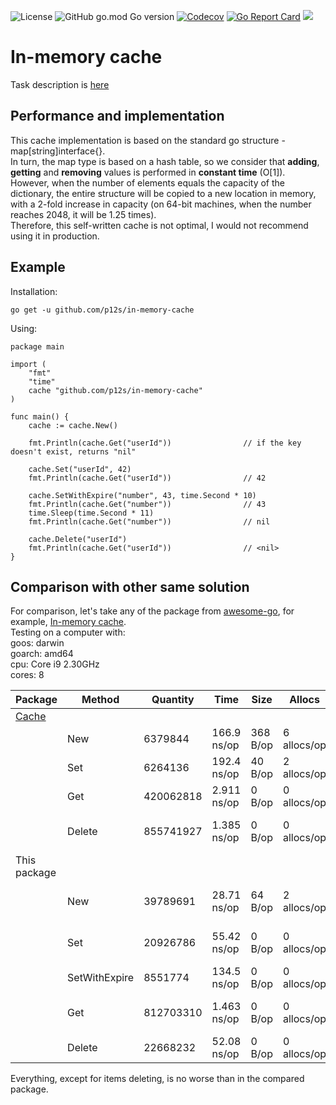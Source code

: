 ![License](https://img.shields.io/github/license/p12s/in-memory-cache)
![GitHub go.mod Go version](https://img.shields.io/github/go-mod/go-version/p12s/in-memory-cache?style=plastic)
[![Codecov](https://codecov.io/gh/p12s/in-memory-cache/branch/master/graph/badge.svg?token=0VP8CWJB7A)](https://codecov.io/gh/p12s/in-memory-cache)
[![Go Report Card](https://goreportcard.com/badge/github.com/p12s/in-memory-cache)](https://goreportcard.com/report/github.com/p12s/in-memory-cache)
<img src="https://github.com/p12s/in-memory-cache/workflows/lint-build-test/badge.svg?branch=master">

# In-memory cache
Task description is [here](task.md)

## Performance and implementation
This cache implementation is based on the standard go structure - map[string]interface{}.  
In turn, the map type is based on a hash table, so we consider that **adding**, **getting** and **removing** values is performed in **constant time** (O[1]).  
However, when the number of elements equals the capacity of the dictionary, the entire structure will be copied to a new location in memory,  
with a 2-fold increase in capacity (on 64-bit machines, when the number reaches 2048, it will be 1.25 times).  
Therefore, this self-written cache is not optimal, I would not recommend using it in production.

## Example
Installation: 
```
go get -u github.com/p12s/in-memory-cache
```
Using:
```
package main

import (
	"fmt"
	"time"
	cache "github.com/p12s/in-memory-cache"
)

func main() {
	cache := cache.New()

	fmt.Println(cache.Get("userId")) 				// if the key doesn't exist, returns "nil"

	cache.Set("userId", 42)
	fmt.Println(cache.Get("userId"))				// 42

	cache.SetWithExpire("number", 43, time.Second * 10)
	fmt.Println(cache.Get("number"))				// 43
	time.Sleep(time.Second * 11)
	fmt.Println(cache.Get("number"))				// nil

	cache.Delete("userId")
	fmt.Println(cache.Get("userId"))				// <nil>
}
```

## Сomparison with other same solution
For comparison, let's take any of the package from [awesome-go](https://github.com/avelino/awesome-go), for example, [In-memory cache](https://github.com/akyoto/cache).  
Testing on a computer with:    
goos: darwin  
goarch: amd64  
cpu: Core i9 2.30GHz  
cores: 8  

| Package                                  	| Method      	| Quantity   	| Time         	| Size     	| Allocs      	| %                 	|
|------------------------------------------	|-------------	|------------	|--------------	|----------	|-------------	|-------------------	|
| [Cache](https://github.com/akyoto/cache) 	|             	|            	|              	|          	|             	|                   	|
|                                          	| New         	| 6379844    	| 166.9 ns/op  	| 368 B/op 	| 6 allocs/op 	|                   	|
|                                          	| Set         	| 6264136    	| 192.4 ns/op  	| 40 B/op  	| 2 allocs/op 	|                   	|
|                                          	| Get         	| 420062818  	| 2.911 ns/op  	| 0 B/op   	| 0 allocs/op 	|                   	|
|                                          	| Delete      	| 855741927  	| 1.385 ns/op  	| 0 B/op   	| 0 allocs/op 	| ~47 times faster  	|
| This package                             	|             	|            	|              	|          	|             	|                   	|
|                                          	| New         	| 39789691   	| 28.71 ns/op  	| 64 B/op  	| 2 allocs/op 	| ~5.5 times faster 	|
|                                          	| Set          	| 20926786   	| 55.42 ns/op  	| 0 B/op   	| 0 allocs/op 	| ~2 times faster   	|
|                                          	| SetWithExpire	| 8551774   	| 134.5 ns/op  	| 0 B/op   	| 0 allocs/op 	| ~  same            	|
|                                          	| Get          	| 812703310 	| 1.463 ns/op 	| 0 B/op   	| 0 allocs/op 	| ~2 times faster   	|
|                                          	| Delete      	| 22668232   	| 52.08 ns/op  	| 0 B/op   	| 0 allocs/op 	| bad-bad                  	|
  
Everything, except for items deleting, is no worse than in the compared package.  
